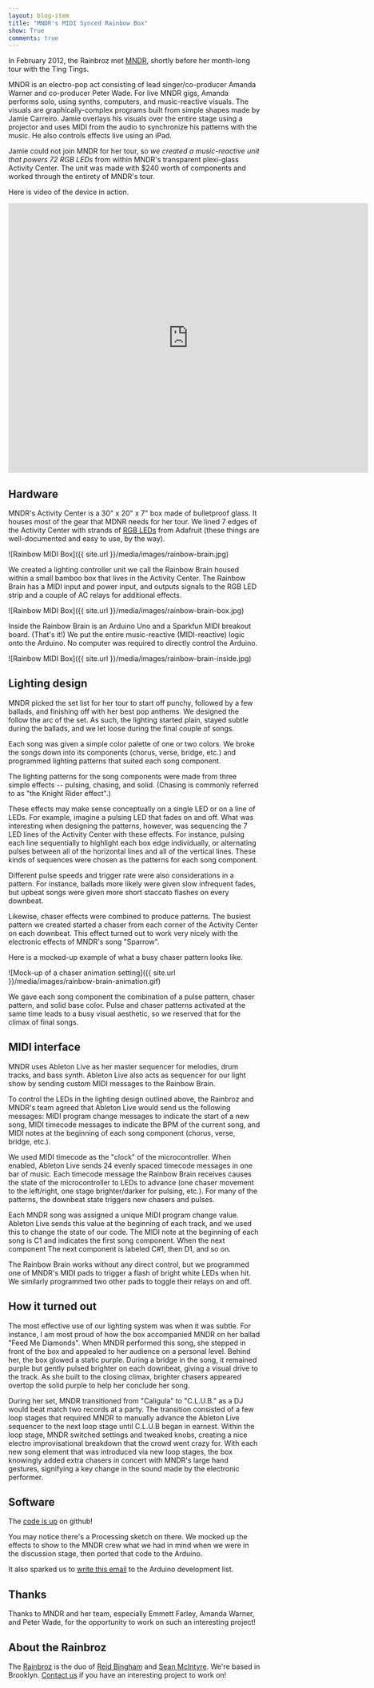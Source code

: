 ```yaml
---
layout: blog-item
title: "MNDR's MIDI Synced Rainbow Box"
show: True
comments: true
---
```


In February 2012, the Rainbroz met [MNDR](http://www.mndr.com/), shortly before her month-long tour with the Ting Tings.

MNDR is an electro-pop act consisting of lead singer/co-producer Amanda Warner and co-producer Peter Wade. For live MNDR gigs, Amanda performs solo, using synths, computers, and music-reactive visuals. The visuals are graphically-complex programs built from simple shapes made by Jamie Carreiro. Jamie overlays his visuals over the entire stage using a projector and uses MIDI from the audio to synchronize his patterns with the music. He also controls effects live using an iPad.

Jamie could not join MNDR for her tour, so _we created a music-reactive unit that powers 72 RGB LEDs_ from within MNDR's transparent plexi-glass Activity Center. The unit was made with $240 worth of components and worked through the entirety of MNDR's tour.

Here is video of the device in action.

<iframe src="http://player.vimeo.com/video/38863614?byline=0&amp;portrait=0" width="720" height="540" frameborder="0"></iframe>

Hardware
--------

MNDR's Activity Center is a 30" x 20" x 7" box made of bulletproof glass. It houses most of the gear that MDNR needs for her tour. We lined 7 edges of the Activity Center with strands of [RGB LEDs](http://www.adafruit.com/products/306) from Adafruit (these things are well-documented and easy to use, by the way).

![Rainbow MIDI Box]({{ site.url }}/media/images/rainbow-brain.jpg)

We created a lighting controller unit we call the Rainbow Brain housed within a small bamboo box that lives in the Activity Center. The Rainbow Brain has a MIDI input and power input, and outputs signals to the RGB LED strip and a couple of AC relays for additional effects.

![Rainbow MIDI Box]({{ site.url }}/media/images/rainbow-brain-box.jpg)

Inside the Rainbow Brain is an Arduino Uno and a Sparkfun MIDI breakout board. (That's it!) We put the entire music-reactive (MIDI-reactive) logic onto the Arduino. No computer was required to directly control the Arduino.

![Rainbow MIDI Box]({{ site.url }}/media/images/rainbow-brain-inside.jpg)

Lighting design
---------------

MNDR picked the set list for her tour to start off punchy, followed by a few ballads, and finishing off with her best pop anthems. We designed the follow the arc of the set. As such, the lighting started plain, stayed subtle during the ballads, and we let loose during the final couple of songs.

Each song was given a simple color palette of one or two colors. We broke the songs down into its components (chorus, verse, bridge, etc.) and programmed lighting patterns that suited each song component.

The lighting patterns for the song components were made from three simple effects -- pulsing, chasing, and solid. (Chasing is commonly referred to as "the Knight Rider effect".)

These effects may make sense conceptually on a single LED or on a line of LEDs. For example, imagine a pulsing LED that fades on and off. What was interesting when designing the patterns, however, was sequencing the 7 LED lines of the Activity Center with these effects. For instance, pulsing each line sequentially to highlight each box edge individually, or alternating pulses between all of the horizontal lines and all of the vertical lines. These kinds of sequences were chosen as the patterns for each song component.

Different pulse speeds and trigger rate were also considerations in a pattern. For instance, ballads more likely were given slow infrequent fades, but upbeat songs were given more short staccato flashes on every downbeat.

Likewise, chaser effects were combined to produce patterns. The busiest pattern we created started a chaser from each corner of the Activity Center on each downbeat. This effect turned out to work very nicely with the electronic effects of MNDR's song "Sparrow".

Here is a mocked-up example of what a busy chaser pattern looks like.

![Mock-up of a chaser animation setting]({{ site.url }}/media/images/rainbow-brain-animation.gif)

We gave each song component the combination of a pulse pattern, chaser pattern, and solid base color. Pulse and chaser patterns activated at the same time leads to a busy visual aesthetic, so we reserved that for the climax of final songs.

MIDI interface
--------------

MNDR uses Ableton Live as her master sequencer for melodies, drum tracks, and bass synth. Ableton Live also acts as sequencer for our light show by sending custom MIDI messages to the Rainbow Brain.

To control the LEDs in the lighting design outlined above, the Rainbroz and MNDR's team agreed that Ableton Live would send us the following messages: MIDI program change messages to indicate the start of a new song, MIDI timecode messages to indicate the BPM of the current song, and MIDI notes at the beginning of each song component (chorus, verse, bridge, etc.).

We used MIDI timecode as the "clock" of the microcontroller. When enabled, Ableton Live sends 24 evenly spaced timecode messages in one bar of music. Each timecode message the Rainbow Brain receives causes the state of the microcontroller to LEDs to advance (one chaser movement to the left/right, one stage brighter/darker for pulsing, etc.). For many of the patterns, the downbeat state triggers new chasers and pulses.

Each MNDR song was assigned a unique MIDI program change value. Ableton Live sends this value at the beginning of each track, and we used this to change the state of our code. The MIDI note at the beginning of each song is C1 and indicates the first song component. When the next component The next component is labeled C#1, then D1, and so on.

The Rainbow Brain works without any direct control, but we programmed one of MNDR's MIDI pads to trigger a flash of bright white LEDs when hit. We similarly programmed two other pads to toggle their relays on and off.

How it turned out
-----------------

The most effective use of our lighting system was when it was subtle. For instance, I am most proud of how the box accompanied MNDR on her ballad "Feed Me Diamonds". When MNDR performed this song, she stepped in front of the box and appealed to her audience on a personal level. Behind her, the box glowed a static purple. During a bridge in the song, it remained purple but gently pulsed brighter on each downbeat, giving a visual drive to the track. As she built to the closing climax, brighter chasers appeared overtop the solid purple to help her conclude her song.

During her set, MNDR transitioned from "Caligula" to "C.L.U.B." as a DJ would beat match two records at a party. The transition consisted of a few loop stages that required MNDR to manually advance the Ableton Live sequencer to the next loop stage until C.L.U.B began in earnest. Within the loop stage, MNDR switched settings and tweaked knobs, creating a nice electro improvisational breakdown that the crowd went crazy for. With each new song element that was introduced via new loop stages, the box knowingly added extra chasers in concert with MNDR's large hand gestures, signifying a key change in the sound made by the electronic performer.

Software
--------

The [code is up](https://github.com/boxysean/MNDRLighting) on github!

You may notice there's a Processing sketch on there. We mocked up the effects to show to the MNDR crew what we had in mind when we were in the discussion stage, then ported that code to the Arduino.

It also sparked us to [write this email](http://arduino.cc/pipermail/developers_arduino.cc/2012-March/006409.html) to the Arduino development list.

Thanks
------

Thanks to MNDR and her team, especially Emmett Farley, Amanda Warner, and Peter Wade, for the opportunity to work on such an interesting project!

About the Rainbroz
------------------

The [Rainbroz](http://www.rainbroz.com) is the duo of [Reid Bingham](http://www.reidbingham.com) and [Sean McIntyre](http://www.boxysean.com). We're based in Brooklyn. [Contact us](mailto:rainbrozzz@gmail.com) if you have an interesting project to work on!
